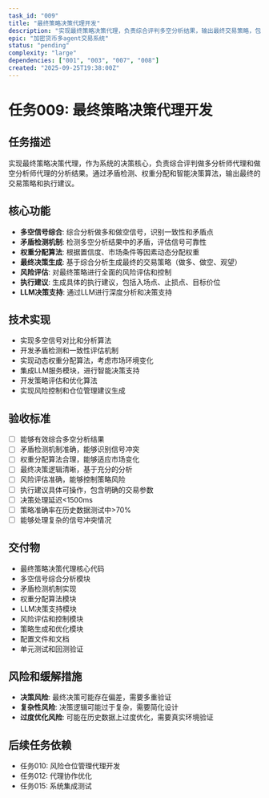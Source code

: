 ```yaml
---
task_id: "009"
title: "最终策略决策代理开发"
description: "实现最终策略决策代理，负责综合评判多空分析结果，输出最终交易策略，包括矛盾检测、权重分配和最终决策"
epic: "加密货币多agent交易系统"
status: "pending"
complexity: "large"
dependencies: ["001", "003", "007", "008"]
created: "2025-09-25T19:38:00Z"
---
```


# 任务009: 最终策略决策代理开发

## 任务描述
实现最终策略决策代理，作为系统的决策核心，负责综合评判做多分析师代理和做空分析师代理的分析结果。通过矛盾检测、权重分配和智能决策算法，输出最终的交易策略和执行建议。

## 核心功能
- **多空信号综合**: 综合分析做多和做空信号，识别一致性和矛盾点
- **矛盾检测机制**: 检测多空分析结果中的矛盾，评估信号可靠性
- **权重分配算法**: 根据置信度、市场条件等因素动态分配权重
- **最终决策生成**: 基于综合分析生成最终的交易策略（做多、做空、观望）
- **风险评估**: 对最终策略进行全面的风险评估和控制
- **执行建议**: 生成具体的执行建议，包括入场点、止损点、目标价位
- **LLM决策支持**: 通过LLM进行深度分析和决策支持

## 技术实现
- 实现多空信号对比和分析算法
- 开发矛盾检测和一致性评估机制
- 实现动态权重分配算法，考虑市场环境变化
- 集成LLM服务模块，进行智能决策支持
- 开发策略评估和优化算法
- 实现风险控制和仓位管理建议生成

## 验收标准
- [ ] 能够有效综合多空分析结果
- [ ] 矛盾检测机制准确，能够识别信号冲突
- [ ] 权重分配算法合理，能够适应市场变化
- [ ] 最终决策逻辑清晰，基于充分的分析
- [ ] 风险评估准确，能够控制策略风险
- [ ] 执行建议具体可操作，包含明确的交易参数
- [ ] 决策处理延迟<1500ms
- [ ] 策略准确率在历史数据测试中>70%
- [ ] 能够处理复杂的信号冲突情况

## 交付物
- 最终策略决策代理核心代码
- 多空信号综合分析模块
- 矛盾检测机制实现
- 权重分配算法模块
- LLM决策支持模块
- 风险评估和控制模块
- 策略生成和优化模块
- 配置文件和文档
- 单元测试和回测验证

## 风险和缓解措施
- **决策风险**: 最终决策可能存在偏差，需要多重验证
- **复杂性风险**: 决策逻辑可能过于复杂，需要简化设计
- **过度优化风险**: 可能在历史数据上过度优化，需要真实环境验证

## 后续任务依赖
- 任务010: 风险仓位管理代理开发
- 任务012: 代理协作优化
- 任务015: 系统集成测试